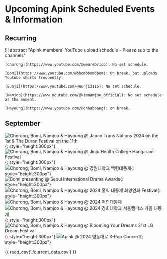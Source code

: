 # Upcoming Apink Scheduled Events & Information

## Recurring

!!! abstract "Apink members' YouTube upload schedule - Please sub to the channels"

    [Chorong](https://www.youtube.com/@wearebrico): No set schedule.

    [Bomi](https://www.youtube.com/@bbombbombbom): On break, but uploads Youtube shorts frequently.

    [Eunji](https://www.youtube.com/@eunji3116): No set schedule.

    [Namjoo](https://www.youtube.com/@kimnamjoo_official): No set schedule at the moment.

    [Hayoung](https://www.youtube.com/@ohhabbang): on break.

## September

![Chorong, Bomi, Namjoo & Hayoung @ Japan Trans Nations 2024 on the 1st & The Duran Festival on the 11th](../assets/images/4pink.webp){: style="height:300px"}
![Chorong, Bomi, Namjoo & Hayoung @ Jinju Health College Hangaram Festival](<../assets/images/4pink.webp>){: style="height:300px"}
![Chorong, Bomi, Namjoo & Hayoung @ 강원대학교 백령대동제](../assets/images/event_images/sept23-4pink.jpeg){: style="height:300px"}
![Bomi presenting @ Seoul International Drama Awards](../assets/images/Bomi.jpeg){: style="height:300px"}
![Chorong, Bomi, Namjoo & Hayoung @ 2024 홍익 대동제 화양연화 Festival](../assets/images/event_images/sept264pink.jpeg){: style="height:300px"}
![Chorong, Bomi, Namjoo & Hayoung @ 2024 어의대동제](../assets/images/event_images/sept27-4pink.jpeg)
![Chorong, Bomi, Namjoo & Hayoung @ 2024 경희대학교 서울캠퍼스 가을 대동제](../assets/images/event_images/sept26.2-4pink.jpeg){: style="height:300px"}
![Chorong, Bomi, Namjoo & Hayoung @ Blooming Your Dreams 21st LG Dream Festival](../assets/images/4pink.webp){: style="height:300px"}
![Apink @ 2024 영동대로 K-Pop Concert](../assets/images/Apink.jpeg){: style="height:300px"}

{{ read_csv('./current_data.csv') }}

<!--## October

{{ read_csv('./next_data.csv') }}-->

